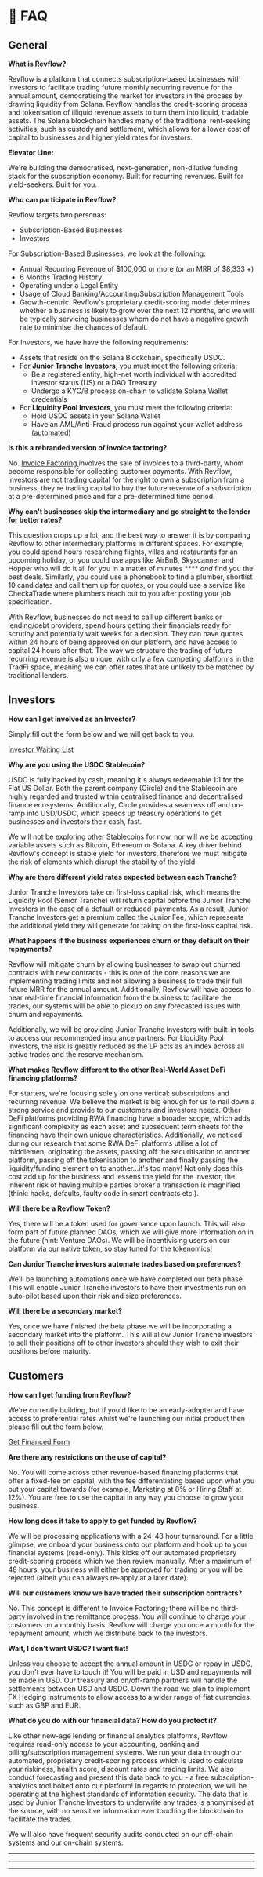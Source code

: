 # 💬 FAQ

## General

**What is Revflow?**

Revflow is a platform that connects subscription-based businesses with investors to facilitate trading future monthly recurring revenue for the annual amount, democratising the market for investors in the process by drawing liquidity from Solana. Revflow handles the credit-scoring process and tokenisation of illiquid revenue assets to turn them into liquid, tradable assets. The Solana blockchain handles many of the traditional rent-seeking activities, such as custody and settlement, which allows for a lower cost of capital to businesses and higher yield rates for investors.&#x20;

**Elevator Line:**

We're building the democratised, next-generation, non-dilutive funding stack for the subscription economy. Built for recurring revenues. Built for yield-seekers. Built for you.

**Who can participate in Revflow?**&#x20;

Revflow targets two personas:&#x20;

* Subscription-Based Businesses&#x20;
* Investors&#x20;

For Subscription-Based Businesses, we look at the following:&#x20;

* Annual Recurring Revenue of $100,000 or more (or an MRR of $8,333 +)
* 6 Months Trading History&#x20;
* Operating under a Legal Entity&#x20;
* Usage of Cloud Banking/Accounting/Subscription Management Tools&#x20;
* Growth-centric. Revflow's proprietary credit-scoring model determines whether a business is likely to grow over the next 12 months, and we will be typically servicing businesses whom do not have a negative growth rate to minimise the chances of default.

For Investors, we have have the following requirements:&#x20;

* Assets that reside on the Solana Blockchain, specifically USDC.&#x20;
* For **Junior Tranche Investors**, you must meet the following criteria:&#x20;
  * Be a registered entity, high-net worth individual with accredited investor status (US) or a DAO Treasury&#x20;
  * Undergo a KYC/B process on-chain to validate Solana Wallet credentials
* For **Liquidity Pool Investors**, you must meet the following criteria:&#x20;
  * Hold USDC assets in your Solana Wallet&#x20;
  * Have an AML/Anti-Fraud process run against your wallet address (automated)

**Is this a rebranded version of invoice factoring?**&#x20;

No. [Invoice Factoring ](https://www.novuna.co.uk/business-cash-flow/invoice-finance/products/invoice-factoring/)involves the sale of invoices to a third-party, whom become responsible for collecting customer payments. With Revflow, investors are not trading capital for the right to own a subscription from a business, they're trading capital to buy the future revenue of a subscription at a pre-determined price and for a pre-determined time period.&#x20;

**Why can't businesses skip the intermediary and go straight to the lender for better rates?**

This question crops up a lot, and the best way to answer it is by comparing Revflow to other intermediary platforms in different spaces. For example, you could spend hours researching flights, villas and restaurants for an upcoming holiday, or you could use apps like AirBnB, Skyscanner and Hopper who will do it all for you in a matter of minutes **** _and_ find you the best deals. Similarly, you could use a phonebook to find a plumber, shortlist 10 candidates and call them up for quotes, or you could use a service like CheckaTrade where plumbers reach out to you after posting your job specification.&#x20;

With Revflow, businesses do not need to call up different banks or lending/debt providers, spend hours getting their financials ready for scrutiny and potentially wait weeks for a decision. They can have quotes within 24 hours of being approved on our platform, and have access to capital 24 hours after that. The way we structure the trading of future recurring revenue is also unique, with only a few competing platforms in the TradFi space, meaning we can offer rates that are unlikely to be matched by traditional lenders.&#x20;

## Investors

**How can I get involved as an Investor?**&#x20;

Simply fill out the form below and we will get back to you.&#x20;

[Investor Waiting List](https://tally.so/r/3XXQj3)

**Why are you using the USDC Stablecoin?**&#x20;

USDC is fully backed by cash, meaning it's always redeemable 1:1 for the Fiat US Dollar. Both the parent company (Circle) and the Stablecoin are highly regarded and trusted within centralised finance and decentralised finance ecosystems. Additionally, Circle provides a seamless off and on-ramp into USD/USDC, which speeds up treasury operations to get businesses and investors their cash, fast.&#x20;

We will not be exploring other Stablecoins for now, nor will we be accepting variable assets such as Bitcoin, Ethereum or Solana. A key driver behind Revflow's concept is stable yield for investors, therefore we must mitigate the risk of elements which disrupt the stability of the yield.&#x20;

**Why are there different yield rates expected between each Tranche?**&#x20;

Junior Tranche Investors take on first-loss capital risk, which means the Liquidity Pool (Senior Tranche) will return capital before the Junior Tranche Investors in the case of a default or reduced-payments. As a result, Junior Tranche Investors get a premium called the Junior Fee, which represents the additional yield they will generate for taking on the first-loss capital risk.&#x20;

**What happens if the business experiences churn or they default on their repayments?**&#x20;

Revflow will mitigate churn by allowing businesses to swap out churned contracts with new contracts - this is one of the core reasons we are implementing trading limits and not allowing a business to trade their full future MRR for the annual amount. Additionally, Revflow will have access to near real-time financial information from the business to facilitate the trades, our systems will be able to pickup on any forecasted issues with churn and repayments.&#x20;

Additionally, we will be providing Junior Tranche Investors with built-in tools to access our recommended insurance partners. For Liquidity Pool Investors, the risk is greatly reduced as the LP acts as an index across all active trades and the reserve mechanism.&#x20;

**What makes Revflow different to the other Real-World Asset DeFi financing platforms?**&#x20;

For starters, we're focusing solely on one vertical: subscriptions and recurring revenue. We believe the market is big enough for us to nail down a strong service and provide to our customers and investors needs. Other DeFi platforms providing RWA financing have a broader scope, which adds significant complexity as each asset and subsequent term sheets for the financing have their own unique characteristics. Additionally, we noticed during our research that some RWA DeFi platforms utilise a lot of middlemen; originating the assets, passing off the securitisation to another platform, passing off the tokenisation to another and finally passing the liquidity/funding element on to another...it's too many! Not only does this cost add up for the business and lessens the yield for the investor, the inherent risk of having multiple parties broker a transaction is magnified (think: hacks, defaults, faulty code in smart contracts etc.).&#x20;

**Will there be a Revflow Token?**&#x20;

Yes, there will be a token used for governance upon launch. This will also form part of future planned DAOs, which we will give more information on in the future (hint: Venture DAOs). We will be incentivising users on our platform via our native token, so stay tuned for the tokenomics!

**Can Junior Tranche investors automate trades based on preferences?**&#x20;

We'll be launching automations once we have completed our beta phase. This will enable Junior Tranche investors to have their investments run on auto-pilot based upon their risk and size preferences.&#x20;

**Will there be a secondary market?**&#x20;

Yes, once we have finished the beta phase we will be incorporating a secondary market into the platform. This will allow Junior Tranche investors to sell their positions off to other investors should they wish to exit their positions before maturity.&#x20;

## Customers

**How can I get funding from Revflow?**&#x20;

We're currently building, but if you'd like to be an early-adopter and have access to preferential rates whilst we're launching our initial product then please fill out the form below.&#x20;

[Get Financed Form](https://tally.so/r/mOvjYn)

**Are there any restrictions on the use of capital?**&#x20;

No. You will come across other revenue-based financing platforms that offer a fixed-fee on capital, with the fee differentiating based upon what you put your capital towards (for example, Marketing at 8% or Hiring Staff at 12%). You are free to use the capital in any way you choose to grow your business.&#x20;

**How long does it take to apply to get funded by Revflow?**&#x20;

We will be processing applications with a 24-48 hour turnaround. For a little glimpse, we onboard your business onto our platform and hook up to your financial systems (read-only). This kicks off our automated proprietary credit-scoring process which we then review manually. After a maximum of 48 hours, your business will either be approved for trading or you will be rejected (albeit you can always re-apply at a later date).&#x20;

**Will our customers know we have traded their subscription contracts?**&#x20;

No. This concept is different to Invoice Factoring; there will be no third-party involved in the remittance process. You will continue to charge your customers on a monthly basis. Revflow will charge you once a month for the repayment amount, which we distribute back to the investors.&#x20;

**Wait, I don't want USDC? I want fiat!**&#x20;

Unless you choose to accept the annual amount in USDC or repay in USDC, you don't ever have to touch it! You will be paid in USD and repayments will be made in USD. Our treasury and on/off-ramp partners will handle the settlements between USD and USDC. Down the road we plan to implement FX Hedging instruments to allow access to a wider range of fiat currencies, such as GBP and EUR.&#x20;

**What do you do with our financial data? How do you protect it?**&#x20;

Like other new-age lending or financial analytics platforms, Revflow requires read-only access to your accounting, banking and billing/subscription management systems. We run your data through our automated, proprietary credit-scoring process which is used to calculate your riskiness, health score, discount rates and trading limits. We also conduct forecasting and present this data back to you - a free subscription-analytics tool bolted onto our platform! In regards to protection, we will be operating at the highest standards of information security. The data that is used by Junior Tranche Investors to underwrite any trades is anonymised at the source, with no sensitive information ever touching the blockchain to facilitate the trades.&#x20;

We will also have frequent security audits conducted on our off-chain systems and our on-chain systems.



****

****

****

